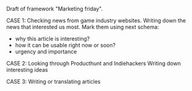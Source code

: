 Draft of framework "Marketing friday".

CASE 1:
Checking news from game industry websites.
Writing down the news that interested us most.
Mark them using next schema:
- why this article is interesting?
- how it can be usable right now or soon?
- urgency and importance

CASE 2:
Looking through Producthunt and Indiehackers
Writing down interesting ideas

CASE 3:
Writing or translating articles
